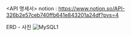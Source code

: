 <API 명세서>
notion : https://www.notion.so/API-326b2e57ceb740ffb641e843201a24df?pvs=4

ERD - 사진
![MySQL1](https://github.com/codethestudent/mini-dooray-team10/assets/96714243/bcb13194-62ab-493e-b8ae-05b5c84e18fb)
